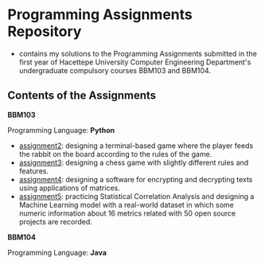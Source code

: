 # Programming Assignments Repository

* contains my solutions to the Programming Assignments submitted in the first year of Hacettepe University Computer Engineering Department's undergraduate compulsory courses BBM103 and BBM104.

## Contents of the Assignments

**BBM103**

Programming Language: **Python**

* [assignment2](https://github.com/buseorak/school-assignments/tree/main/BBM103/assignment2): designing a terminal-based game where the player feeds the rabbit on the board according to the rules of the game.
* [assignment3](https://github.com/buseorak/school-assignments/tree/main/BBM103/assignment3): designing a chess game with slightly different rules and features.
* [assignment4](https://github.com/buseorak/school-assignments/tree/main/BBM103/assignment4): designing a software for encrypting and decrypting texts using applications of matrices.
* [assignment5](https://github.com/buseorak/school-assignments/tree/main/BBM103/assignment5): practicing Statistical Correlation Analysis and designing a Machine Learning model with a real-world dataset in which some numeric information about 16 metrics related with 50 open source projects are recorded.

**BBM104**

Programming Language: **Java**
